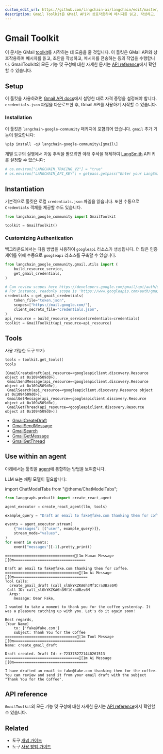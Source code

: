 ```yaml
---
custom_edit_url: https://github.com/langchain-ai/langchain/edit/master/docs/docs/integrations/tools/gmail.ipynb
description: Gmail Toolkit은 GMail API와 상호작용하여 메시지를 읽고, 작성하고, 전송하는 데 도움을 줍니다.
---
```


# Gmail Toolkit

이 문서는 GMail [toolkit](/docs/concepts/#toolkits)를 시작하는 데 도움을 줄 것입니다. 이 툴킷은 GMail API와 상호작용하여 메시지를 읽고, 초안을 작성하고, 메시지를 전송하는 등의 작업을 수행합니다. GmailToolkit의 모든 기능 및 구성에 대한 자세한 문서는 [API reference](https://api.python.langchain.com/en/latest/gmail/langchain_google_community.gmail.toolkit.GmailToolkit.html)에서 확인할 수 있습니다.

## Setup

이 툴킷을 사용하려면 [Gmail API docs](https://developers.google.com/gmail/api/quickstart/python#authorize_credentials_for_a_desktop_application)에서 설명한 대로 자격 증명을 설정해야 합니다. `credentials.json` 파일을 다운로드한 후, Gmail API를 사용하기 시작할 수 있습니다.

### Installation

이 툴킷은 `langchain-google-community` 패키지에 포함되어 있습니다. `gmail` 추가 기능이 필요합니다:

```python
%pip install -qU langchain-google-community\[gmail\]
```


개별 도구의 실행에서 자동 추적을 받으려면 아래 주석을 해제하여 [LangSmith](https://docs.smith.langchain.com/) API 키를 설정할 수 있습니다:

```python
# os.environ["LANGCHAIN_TRACING_V2"] = "true"
# os.environ["LANGCHAIN_API_KEY"] = getpass.getpass("Enter your LangSmith API key: ")
```


## Instantiation

기본적으로 툴킷은 로컬 `credentials.json` 파일을 읽습니다. 또한 수동으로 `Credentials` 객체를 제공할 수도 있습니다.

```python
from langchain_google_community import GmailToolkit

toolkit = GmailToolkit()
```


### Customizing Authentication

백그라운드에서는 다음 방법을 사용하여 `googleapi` 리소스가 생성됩니다. 더 많은 인증 제어를 위해 수동으로 `googleapi` 리소스를 구축할 수 있습니다.

```python
from langchain_google_community.gmail.utils import (
    build_resource_service,
    get_gmail_credentials,
)

# Can review scopes here https://developers.google.com/gmail/api/auth/scopes
# For instance, readonly scope is 'https://www.googleapis.com/auth/gmail.readonly'
credentials = get_gmail_credentials(
    token_file="token.json",
    scopes=["https://mail.google.com/"],
    client_secrets_file="credentials.json",
)
api_resource = build_resource_service(credentials=credentials)
toolkit = GmailToolkit(api_resource=api_resource)
```


## Tools

사용 가능한 도구 보기:

```python
tools = toolkit.get_tools()
tools
```


```output
[GmailCreateDraft(api_resource=<googleapiclient.discovery.Resource object at 0x1094509d0>),
 GmailSendMessage(api_resource=<googleapiclient.discovery.Resource object at 0x1094509d0>),
 GmailSearch(api_resource=<googleapiclient.discovery.Resource object at 0x1094509d0>),
 GmailGetMessage(api_resource=<googleapiclient.discovery.Resource object at 0x1094509d0>),
 GmailGetThread(api_resource=<googleapiclient.discovery.Resource object at 0x1094509d0>)]
```


- [GmailCreateDraft](https://api.python.langchain.com/en/latest/gmail/langchain_google_community.gmail.create_draft.GmailCreateDraft.html)
- [GmailSendMessage](https://api.python.langchain.com/en/latest/gmail/langchain_google_community.gmail.send_message.GmailSendMessage.html)
- [GmailSearch](https://api.python.langchain.com/en/latest/gmail/langchain_google_community.gmail.search.GmailSearch.html)
- [GmailGetMessage](https://api.python.langchain.com/en/latest/gmail/langchain_google_community.gmail.get_message.GmailGetMessage.html)
- [GmailGetThread](https://api.python.langchain.com/en/latest/gmail/langchain_google_community.gmail.get_thread.GmailGetThread.html)

## Use within an agent

아래에서는 툴킷을 [agent](/docs/tutorials/agents)에 통합하는 방법을 보여줍니다.

LLM 또는 채팅 모델이 필요합니다:

import ChatModelTabs from "@theme/ChatModelTabs";

<ChatModelTabs customVarName="llm" />

```python
from langgraph.prebuilt import create_react_agent

agent_executor = create_react_agent(llm, tools)
```


```python
example_query = "Draft an email to fake@fake.com thanking them for coffee."

events = agent_executor.stream(
    {"messages": [("user", example_query)]},
    stream_mode="values",
)
for event in events:
    event["messages"][-1].pretty_print()
```

```output
================================[1m Human Message [0m=================================

Draft an email to fake@fake.com thanking them for coffee.
==================================[1m Ai Message [0m==================================
Tool Calls:
  create_gmail_draft (call_slGkYKZKA6h3Mf1CraUBzs6M)
 Call ID: call_slGkYKZKA6h3Mf1CraUBzs6M
  Args:
    message: Dear Fake,

I wanted to take a moment to thank you for the coffee yesterday. It was a pleasure catching up with you. Let's do it again soon!

Best regards,
[Your Name]
    to: ['fake@fake.com']
    subject: Thank You for the Coffee
=================================[1m Tool Message [0m=================================
Name: create_gmail_draft

Draft created. Draft Id: r-7233782721440261513
==================================[1m Ai Message [0m==================================

I have drafted an email to fake@fake.com thanking them for the coffee. You can review and send it from your email draft with the subject "Thank You for the Coffee".
```

## API reference

`GmailToolkit`의 모든 기능 및 구성에 대한 자세한 문서는 [API reference](https://api.python.langchain.com/en/latest/agent_toolkits/langchain_community.agent_toolkits.gmail.toolkit.GmailToolkit.html)에서 확인할 수 있습니다.

## Related

- 도구 [개념 가이드](/docs/concepts/#tools)
- 도구 [사용 방법 가이드](/docs/how_to/#tools)